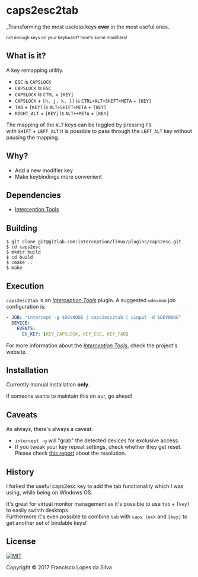 # caps2esc2tab

_Transforming the most useless keys **ever** in the most useful ones.

<sub>not enough keys on your keyboard? here's some modifiers!</sub>


## What is it?

A key remapping utility.

- `ESC` is `CAPSLOCK`
- `CAPSLOCK` is `ESC`
- `CAPSLOCK` is `CTRL` + `[KEY]`
- `CAPSLOCK` + `[h, j, k, l]` is `CTRL+ALT+SHIFT+META` + `[KEY]`
- `TAB` + `[KEY]` is `ALT+SHIFT+META` + `[KEY]`
- `RIGHT_ALT` + `[KEY]` is `ALT++META` + `[KEY]`

The mapping of the `ALT` keys can be toggled by pressing `F8`.  
with `SHIFT` + `LEFT_ALT` it is possible to pass through the `LEFT_ALT` key
without pausing the mapping.

## Why?

- Add a new modifier key
- Make keybindings more convenient

## Dependencies

- [Interception Tools][interception-tools]

## Building

```
$ git clone git@gitlab.com:interception/linux/plugins/caps2esc.git
$ cd caps2esc
$ mkdir build
$ cd build
$ cmake ..
$ make
```

## Execution

`caps2esc2tab` is an [_Interception Tools_][interception-tools] plugin. A suggested
`udevmon` job configuration is:

```yaml
- JOB: "intercept -g $DEVNODE | caps2esc2tab | uinput -d $DEVNODE"
  DEVICE:
    EVENTS:
      EV_KEY: [KEY_CAPSLOCK, KEY_ESC, KEY_TAB]

```

For more information about the [_Interception Tools_][interception-tools], check
the project's website.

## Installation

Currently manual installation **only**.

If someone wants to maintain this on aur, go ahead!

## Caveats

As always, there's always a caveat:

- `intercept -g` will "grab" the detected devices for exclusive access.
- If you tweak your key repeat settings, check whether they get reset.
  Please check [this report][key-repeat-fix] about the resolution.

## History

I forked the useful caps2esc key to add the tab functionality which I was
using, while being on Windows OS.

It's great for virtual monitor management as it's possible to use `tab` +
`[key]` to easily switch desktops.  
Furthermore it's even possible to combine `tab` with `caps lock` and `[key]` to
get another set of bindable keys!

## License

<a href="https://gitlab.com/interception/linux/plugins/caps2esc/blob/master/LICENSE.md">
    <img src="https://upload.wikimedia.org/wikipedia/commons/thumb/0/0b/License_icon-mit-2.svg/120px-License_icon-mit-2.svg.png" alt="MIT">
</a>

Copyright © 2017 Francisco Lopes da Silva

[caps2esc-windows]: https://github.com/oblitum/Interception/blob/master/samples/caps2esc/caps2esc.cpp
[karabiner]: https://pqrs.org/osx/karabiner/
[xmodmap]: https://www.x.org/releases/X11R7.7/doc/man/man1/xmodmap.1.xhtml
[xcape]: https://github.com/alols/xcape
[x]: https://www.x.org
[interception]: https://github.com/oblitum/Interception
[interception-tools]: https://gitlab.com/interception/linux/tools
[key-repeat-fix]: https://github.com/oblitum/caps2esc/issues/1

